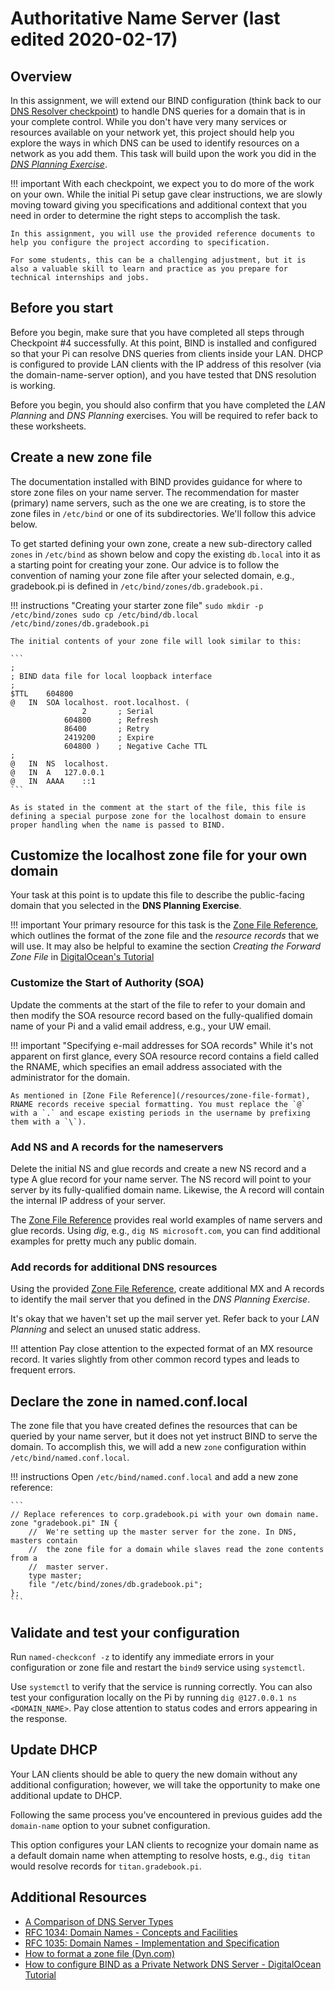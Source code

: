 # Authoritative Name Server (last edited 2020-02-17)

## Overview
In this assignment, we will extend our BIND configuration (think back to our [DNS Resolver checkpoint](/assignments/resolver-setup/)) to handle DNS queries for a domain that is in your complete control. While you don't have very many services or resources available on your network yet, this project should help you explore the ways in which DNS can be used to identify resources on a network as you add them. This task will build upon the work you did in the [_DNS Planning Exercise_](https://canvas.uw.edu/courses/1355759/assignments/5195249).

!!! important
    With each checkpoint, we expect you to do more of the work on your own. While the initial Pi setup gave clear instructions, we are slowly moving toward giving you specifications and additional context that you need in order to determine the right steps to accomplish the task.

    In this assignment, you will use the provided reference documents to help you configure the project according to specification.

    For some students, this can be a challenging adjustment, but it is also a valuable skill to learn and practice as you prepare for technical internships and jobs.

## Before you start
Before you begin, make sure that you have completed all steps through Checkpoint #4 successfully. At this point, BIND is installed and configured so that your Pi can resolve DNS queries from clients inside your LAN. DHCP is configured to provide LAN clients with the IP address of this resolver (via the domain-name-server option), and you have tested that DNS resolution is working.

Before you begin, you should also confirm that you have completed the _LAN Planning_ and _DNS Planning_ exercises. You will be required to refer back to these worksheets.

## Create a new zone file
The documentation installed with BIND provides guidance for where to store zone files on your name server. The recommendation for master (primary) name servers, such as the one we are creating, is to store the zone files in `/etc/bind` or one of its subdirectories. We'll follow this advice below.

To get started defining your own zone, create a new sub-directory called `zones` in `/etc/bind` as shown below and copy the existing `db.local` into it as a starting point for creating your zone. Our advice is to follow the convention of naming your zone file after your selected domain, e.g., gradebook.pi is defined in `/etc/bind/zones/db.gradebook.pi.`

!!! instructions "Creating your starter zone file"
    ```
    sudo mkdir -p /etc/bind/zones
    sudo cp /etc/bind/db.local /etc/bind/zones/db.gradebook.pi
    ```

    The initial contents of your zone file will look similar to this:

    ```
    ;
    ; BIND data file for local loopback interface
    ;
    $TTL	604800
    @	IN	SOA	localhost. root.localhost. (
                    2		; Serial
                604800		; Refresh
                86400		; Retry
                2419200		; Expire
                604800 )	; Negative Cache TTL
    ;
    @	IN	NS	localhost.
    @	IN	A	127.0.0.1
    @	IN	AAAA	::1
    ```

    As is stated in the comment at the start of the file, this file is defining a special purpose zone for the localhost domain to ensure proper handling when the name is passed to BIND.

## Customize the localhost zone file for your own domain
Your task at this point is to update this file to describe the public-facing domain that you selected in the **DNS Planning Exercise**. 

!!! important
    Your primary resource for this task is the [Zone File Reference](/resources/zone-file-format), which outlines the format of the zone file and the _resource records_ that we will use. It may also be helpful to examine the section _Creating the Forward Zone File_ in [DigitalOcean's Tutorial](https://www.digitalocean.com/community/tutorials/how-to-configure-bind-as-a-private-network-dns-server-on-debian-9#configuring-the-primary-dns-server)

### Customize the Start of Authority (SOA)

Update the comments at the start of the file to refer to your domain and then modify the SOA resource record based on the fully-qualified domain name of your Pi and a valid email address, e.g., your UW email.

!!! important "Specifying e-mail addresses for SOA records"
    While it's not apparent on first glance, every SOA resource record contains a field called the RNAME, which specifies an email address associated with the administrator for the domain.
    
    As mentioned in [Zone File Reference](/resources/zone-file-format), RNAME records receive special formatting. You must replace the `@` with a `.` and escape existing periods in the username by prefixing them with a `\`).

### Add NS and A records for the nameservers
Delete the initial NS and glue records and create a new NS record and a type A glue record for your name server. The NS record will point to your server by its fully-qualified domain name. Likewise, the A record will contain the internal IP address of your server. 

The [Zone File Reference](/resources/zone-file-format) provides real world examples of name servers and glue records. Using _dig_, e.g., `dig NS microsoft.com`, you can find additional examples for pretty much any public domain. 

### Add records for additional DNS resources
Using the provided [Zone File Reference](/resources/zone-file-format), create additional MX and A records to identify the mail server that you defined in the _DNS Planning Exercise_. 

It's okay that we haven't set up the mail server yet. Refer back to your _LAN Planning_ and select an unused static address. 

!!! attention
    Pay close attention to the expected format of an MX resource record. It varies slightly from other common record types and leads to frequent errors.

## Declare the zone in named.conf.local
The zone file that you have created defines the resources that can be queried by your name server, but it does not yet instruct BIND to serve the domain. To accomplish this, we will add a new `zone` configuration within `/etc/bind/named.conf.local`.

!!! instructions
    Open `/etc/bind/named.conf.local` and add a new zone reference:

    ```
    // Replace references to corp.gradebook.pi with your own domain name.
    zone "gradebook.pi" IN {
        //  We're setting up the master server for the zone. In DNS, masters contain
        //  the zone file for a domain while slaves read the zone contents from a 
        //  master server.
        type master;
        file "/etc/bind/zones/db.gradebook.pi";
    };
    ```

## Validate and test your configuration
Run `named-checkconf -z` to identify any immediate errors in your configuration or zone file and restart the `bind9` service using `systemctl`.

Use `systemctl` to verify that the service is running correctly. You can also test your configuration locally on the Pi by running `dig @127.0.0.1 ns <DOMAIN_NAME>`. Pay close attention to status codes and errors appearing in the response. 

## Update DHCP
Your LAN clients should be able to query the new domain without any additional configuration; however, we will take the opportunity to make one additional update to DHCP. 

Following the same process you've encountered in previous guides add the `domain-name` option to your subnet configuration. 

This option configures your LAN clients to recognize your domain name as a default domain name when attempting to resolve hosts, e.g., `dig titan` would resolve records for `titan.gradebook.pi`.

## Additional Resources
* [A Comparison of DNS Server Types](https://www.digitalocean.com/community/tutorials/a-comparison-of-dns-server-types-how-to-choose-the-right-dns-configuration)
* [RFC 1034: Domain Names - Concepts and Facilities](https://tools.ietf.org/html/rfc1034)
* [RFC 1035: Domain Names - Implementation and Specification](https://tools.ietf.org/html/rfc1035)
* [How to format a zone file (Dyn.com)](https://help.dyn.com/how-to-format-a-zone-file/)
* [How to configure BIND as a Private Network DNS Server - DigitalOcean Tutorial](https://www.digitalocean.com/community/tutorials/how-to-configure-bind-as-a-private-network-dns-server-on-debian-9)
